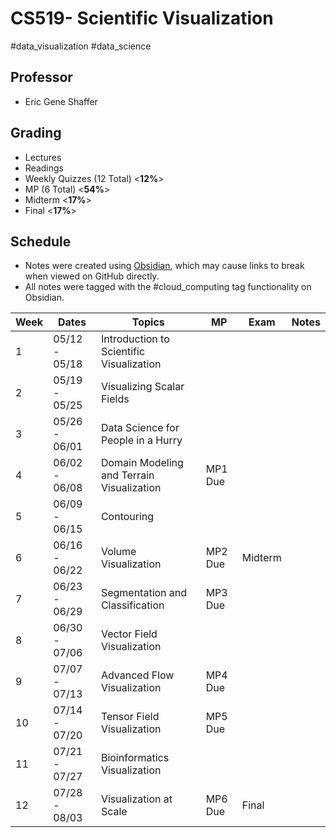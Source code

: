 # CS519- Scientific Visualization

#data_visualization #data_science 

## Professor

- Eric Gene Shaffer

## Grading

- Lectures
- Readings
- Weekly Quizzes (12 Total) <**12%**>
- MP (6 Total) <**54%**>
- Midterm <**17%**>
- Final <**17%**>

## Schedule

- Notes were created using [Obsidian](https://obsidian.md/), which may cause links to break when viewed on GitHub directly.
- All notes were tagged with the #cloud_computing tag functionality on Obsidian.

| Week | Dates         | Topics                                    | MP      | Exam    | Notes |
|------|---------------|-------------------------------------------|---------|---------|-------|
| 1    | 05/12 - 05/18 | Introduction to Scientific Visualization  |         |         |       |
| 2    | 05/19 - 05/25 | Visualizing Scalar Fields                 |         |         |       |
| 3    | 05/26 - 06/01 | Data Science for People in a Hurry        |         |         |       |
| 4    | 06/02 - 06/08 | Domain Modeling and Terrain Visualization | MP1 Due |         |       |
| 5    | 06/09 - 06/15 | Contouring                                |         |         |       |
| 6    | 06/16 - 06/22 | Volume Visualization                      | MP2 Due | Midterm |       |
| 7    | 06/23 - 06/29 | Segmentation and Classification           | MP3 Due |         |       |
| 8    | 06/30 - 07/06 | Vector Field Visualization                |         |         |       |
| 9    | 07/07 - 07/13 | Advanced Flow Visualization               | MP4 Due |         |       |
| 10   | 07/14 - 07/20 | Tensor Field  Visualization               | MP5 Due |         |       |
| 11   | 07/21 - 07/27 | Bioinformatics Visualization              |         |         |       |
| 12   | 07/28 - 08/03 | Visualization at Scale                    | MP6 Due | Final   |       |

